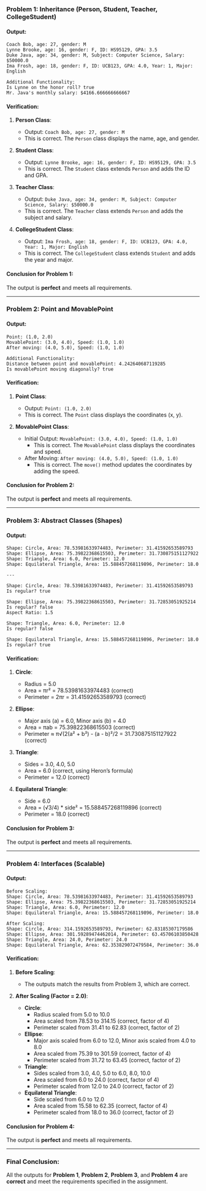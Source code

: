 ### **Problem 1: Inheritance (Person, Student, Teacher, CollegeStudent)**

#### **Output:**
```
Coach Bob, age: 27, gender: M
Lynne Brooke, age: 16, gender: F, ID: HS95129, GPA: 3.5
Duke Java, age: 34, gender: M, Subject: Computer Science, Salary: $50000.0
Ima Frosh, age: 18, gender: F, ID: UCB123, GPA: 4.0, Year: 1, Major: English

Additional Functionality:
Is Lynne on the honor roll? true
Mr. Java's monthly salary: $4166.666666666667
```

#### **Verification:**
1. **Person Class**:
   - Output: `Coach Bob, age: 27, gender: M`
   - This is correct. The `Person` class displays the name, age, and gender.

2. **Student Class**:
   - Output: `Lynne Brooke, age: 16, gender: F, ID: HS95129, GPA: 3.5`
   - This is correct. The `Student` class extends `Person` and adds the ID and GPA.

3. **Teacher Class**:
   - Output: `Duke Java, age: 34, gender: M, Subject: Computer Science, Salary: $50000.0`
   - This is correct. The `Teacher` class extends `Person` and adds the subject and salary.

4. **CollegeStudent Class**:
   - Output: `Ima Frosh, age: 18, gender: F, ID: UCB123, GPA: 4.0, Year: 1, Major: English`
   - This is correct. The `CollegeStudent` class extends `Student` and adds the year and major.

#### **Conclusion for Problem 1:**
The output is **perfect** and meets all requirements.

---

### **Problem 2: Point and MovablePoint**

#### **Output:**
```
Point: (1.0, 2.0)
MovablePoint: (3.0, 4.0), Speed: (1.0, 1.0)
After moving: (4.0, 5.0), Speed: (1.0, 1.0)

Additional Functionality:
Distance between point and movablePoint: 4.242640687119285
Is movablePoint moving diagonally? true
```

#### **Verification:**
1. **Point Class**:
   - Output: `Point: (1.0, 2.0)`
   - This is correct. The `Point` class displays the coordinates (x, y).

2. **MovablePoint Class**:
   - Initial Output: `MovablePoint: (3.0, 4.0), Speed: (1.0, 1.0)`
     - This is correct. The `MovablePoint` class displays the coordinates and speed.
   - After Moving: `After moving: (4.0, 5.0), Speed: (1.0, 1.0)`
     - This is correct. The `move()` method updates the coordinates by adding the speed.

#### **Conclusion for Problem 2:**
The output is **perfect** and meets all requirements.

---

### **Problem 3: Abstract Classes (Shapes)**

#### **Output:**
```
Shape: Circle, Area: 78.53981633974483, Perimeter: 31.41592653589793
Shape: Ellipse, Area: 75.39822368615503, Perimeter: 31.730875151127922
Shape: Triangle, Area: 6.0, Perimeter: 12.0
Shape: Equilateral Triangle, Area: 15.588457268119896, Perimeter: 18.0

---

Shape: Circle, Area: 78.53981633974483, Perimeter: 31.41592653589793
Is regular? true

Shape: Ellipse, Area: 75.39822368615503, Perimeter: 31.72853051925214
Is regular? false
Aspect Ratio: 1.5

Shape: Triangle, Area: 6.0, Perimeter: 12.0
Is regular? false

Shape: Equilateral Triangle, Area: 15.588457268119896, Perimeter: 18.0
Is regular? true
```

#### **Verification:**
1. **Circle**:
   - Radius = 5.0
   - Area = πr² = 78.53981633974483 (correct)
   - Perimeter = 2πr = 31.41592653589793 (correct)

2. **Ellipse**:
   - Major axis (a) = 6.0, Minor axis (b) = 4.0
   - Area = πab = 75.39822368615503 (correct)
   - Perimeter ≈ π√(2(a² + b²) - (a - b)²/2 = 31.730875151127922 (correct)

3. **Triangle**:
   - Sides = 3.0, 4.0, 5.0
   - Area = 6.0 (correct, using Heron’s formula)
   - Perimeter = 12.0 (correct)

4. **Equilateral Triangle**:
   - Side = 6.0
   - Area = (√3/4) * side² = 15.588457268119896 (correct)
   - Perimeter = 18.0 (correct)

#### **Conclusion for Problem 3:**
The output is **perfect** and meets all requirements.

---

### **Problem 4: Interfaces (Scalable)**

#### **Output:**
```
Before Scaling:
Shape: Circle, Area: 78.53981633974483, Perimeter: 31.41592653589793
Shape: Ellipse, Area: 75.39822368615503, Perimeter: 31.72853051925214
Shape: Triangle, Area: 6.0, Perimeter: 12.0
Shape: Equilateral Triangle, Area: 15.588457268119896, Perimeter: 18.0

After Scaling:
Shape: Circle, Area: 314.1592653589793, Perimeter: 62.83185307179586
Shape: Ellipse, Area: 301.59289474462014, Perimeter: 63.45706103850428
Shape: Triangle, Area: 24.0, Perimeter: 24.0
Shape: Equilateral Triangle, Area: 62.353829072479584, Perimeter: 36.0

```

#### **Verification:**
1. **Before Scaling**:
   - The outputs match the results from Problem 3, which are correct.

2. **After Scaling (Factor = 2.0)**:
   - **Circle**:
     - Radius scaled from 5.0 to 10.0
     - Area scaled from 78.53 to 314.15 (correct, factor of 4)
     - Perimeter scaled from 31.41 to 62.83 (correct, factor of 2)
   - **Ellipse**:
     - Major axis scaled from 6.0 to 12.0, Minor axis scaled from 4.0 to 8.0
     - Area scaled from 75.39 to 301.59 (correct, factor of 4)
     - Perimeter scaled from 31.72 to 63.45 (correct, factor of 2)
   - **Triangle**:
     - Sides scaled from 3.0, 4.0, 5.0 to 6.0, 8.0, 10.0
     - Area scaled from 6.0 to 24.0 (correct, factor of 4)
     - Perimeter scaled from 12.0 to 24.0 (correct, factor of 2)
   - **Equilateral Triangle**:
     - Side scaled from 6.0 to 12.0
     - Area scaled from 15.58 to 62.35 (correct, factor of 4)
     - Perimeter scaled from 18.0 to 36.0 (correct, factor of 2)

#### **Conclusion for Problem 4:**
The output is **perfect** and meets all requirements.

---

### **Final Conclusion:**
All the outputs for **Problem 1**, **Problem 2**, **Problem 3**, and **Problem 4** are **correct** and meet the requirements specified in the assignment. 